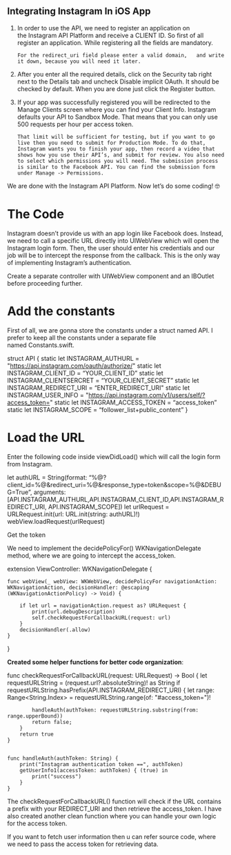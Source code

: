 ## Integrating Instagram In iOS App 

1. In order to use the API, we need to register an application on the Instagram API Platform and receive a CLIENT ID. So first of all register an application. While registering all the fields are mandatory.

       For the redirect_uri field please enter a valid domain,   and write it down, because you will need it later.

2. After you enter all the required details, click on the Security tab right next to the Details tab and uncheck Disable implicit OAuth. It should be checked by default. When you are done just click the Register button.

3. If your app was successfully registered you will be redirected to the Manage Clients screen where you can find your Client Info. Instagram defaults your API to Sandbox Mode. That means that you can only use 500 requests per hour per access token.    

       That limit will be sufficient for testing, but if you want to go live then you need to submit for Production Mode. To do that, Instagram wants you to finish your app, then record a video that shows how you use their API’s, and submit for review. You also need to select which permissions you will need. The submission process is similar to the Facebook API. You can find the submission form under Manage -> Permissions.

We are done with the Instagram API Platform. Now let’s do some coding! 🤓

# The Code

Instagram doesn’t provide us with an app login like Facebook does. Instead, we need to call a specific URL directly into UIWebView which will open the Instagram login form. Then, the user should enter his credentials and our job will be to intercept the response from the callback. This is the only way of implementing Instagram’s authentication.

 Create a separate controller with UIWebView component and an IBOutlet before proceeding further.

# Add the constants

First of all, we are gonna store the constants under a struct named API. I prefer to keep all the constants under a separate file named Constants.swift.

struct API {
  static let INSTAGRAM_AUTHURL = "https://api.instagram.com/oauth/authorize/"
  static let INSTAGRAM_CLIENT_ID = “YOUR_CLIENT_ID”
  static let INSTAGRAM_CLIENTSERCRET = “YOUR_CLIENT_SECRET”
  static let INSTAGRAM_REDIRECT_URI = “ENTER_REDIRECT_URI"
  static let INSTAGRAM_USER_INFO = "https://api.instagram.com/v1/users/self/?access_token="
  static let INSTAGRAM_ACCESS_TOKEN = “access_token”
  static let INSTAGRAM_SCOPE = “follower_list+public_content”
  }

# Load the URL

Enter the following code inside viewDidLoad() which will call the login form from Instagram.

let authURL = String(format: “%@?client_id=%@&redirect_uri=%@&response_type=token&scope=%@&DEBUG=True”, arguments: [API.INSTAGRAM_AUTHURL,API.INSTAGRAM_CLIENT_ID,API.INSTAGRAM_REDIRECT_URI, API.INSTAGRAM_SCOPE])
let urlRequest = URLRequest.init(url: URL.init(string: authURL)!)
webView.loadRequest(urlRequest)

Get the token

We need to implement the decidePolicyFor() WKNavigationDelegate method, where we are going to intercept the access_token.

extension ViewController: WKNavigationDelegate {
   
    func webView(_ webView: WKWebView, decidePolicyFor navigationAction: WKNavigationAction, decisionHandler: @escaping (WKNavigationActionPolicy) -> Void) {
        
        if let url = navigationAction.request as? URLRequest {
            print(url.debugDescription)
            self.checkRequestForCallbackURL(request: url)
        }
        decisionHandler(.allow)
    }
}

**Created some helper functions for better code organization**:

func checkRequestForCallbackURL(request: URLRequest) -> Bool {
        let requestURLString = (request.url?.absoluteString)! as String
        if requestURLString.hasPrefix(API.INSTAGRAM_REDIRECT_URI) {
            let range: Range<String.Index> = requestURLString.range(of: "#access_token=")!
            
            handleAuth(authToken: requestURLString.substring(from: range.upperBound))
            return false;
        }
        return true
    }
    

    func handleAuth(authToken: String) {
        print("Instagram authentication token ==", authToken)
        getUserInfo1(accessToken: authToken) { (true) in
            print("success")
        }
    }

The checkRequestForCallbackURL() function will check if the URL contains a prefix with your REDIRECT_URI and then retrieve the access_token. I have also created another clean function where you can handle your own logic for the access token.

If you want to fetch user information then u can refer source code, where we need to pass the access token for retrieving data.
